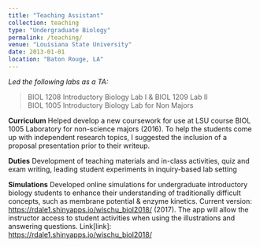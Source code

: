 ```yaml
---
title: "Teaching Assistant"
collection: teaching
type: "Undergraduate Biology"
permalink: /teaching/
venue: "Louisiana State University"
date: 2013-01-01
location: "Baton Rouge, LA"
---
```


*Led the following labs as a TA:*
> BIOL 1208 Introductory Biology Lab I & BIOL 1209 Lab II				   
> BIOL 1005 Introductory Biology Lab for Non Majors					   


**Curriculum**
Helped develop a new coursework for use at LSU course BIOL 1005 Laboratory for non-science majors (2016). To help the students come up with independent research topics, I suggested the inclusion of a proposal presentation prior to their writeup. 

**Duties**
Development of teaching materials and in-class activities, quiz and exam writing, leading student experiments in inquiry-based lab setting 

**Simulations**
Developed online simulations for undergraduate introductory biology students to enhance their understanding of traditionally difficult concepts, such as membrane potential & enzyme kinetics. Current version: https://rdale1.shinyapps.io/wischu_biol2018/ (2017). The app will allow the instructor access to student activities when using the illustrations and answering questions.
Link[link]: https://rdale1.shinyapps.io/wischu_biol2018/

